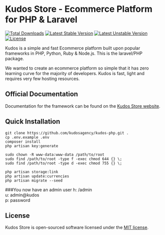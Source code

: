 # Kudos Store - Ecommerce Platform for PHP & Laravel

[![Total Downloads](https://poser.pugx.org/kudosagency/kudos-php/downloads)](https://packagist.org/packages/kudosagency/kudos-php)
[![Latest Stable Version](https://poser.pugx.org/kudosagency/kudos-php/v/stable)](https://packagist.org/packages/kudosagency/kudos-php)
[![Latest Unstable Version](https://poser.pugx.org/kudosagency/kudos-php/v/unstable)](https://packagist.org/packages/kudosagency/kudos-php)
[![License](https://poser.pugx.org/kudosagency/kudos-php/license)](https://packagist.org/packages/kudosagency/kudos-php)

Kudos is a simple and fast Ecommerce platform built upon popular frameworks in PHP, Python, Ruby & Node.js.
This is the laravel/PHP package.

We wanted to create an ecommerce platform so simple that it has zero learning curve for the majority of developers. Kudos is fast, light and requires very few hosting resources.

## Official Documentation

Documentation for the framework can be found on the [Kudos Store website](http://kudos.store/php/docs/).

## Quick Installation

```
git clone https://github.com/kudosagency/kudos-php.git .
cp .env.example .env
composer install
php artisan key:generate

sudo chown -R www-data:www-data /path/to/root
sudo find /path/to/root -type f -exec chmod 644 {} \; 
sudo find /path/to/root -type d -exec chmod 755 {} \;   

php artisan storage:link
php artisan update:currencies
php artisan migrate --seed
```

###You now have an admin user
h: /admin<br>
u: admin@kudos<br>
p: password

## License

Kudos Store is open-sourced software licensed under the [MIT license](http://opensource.org/licenses/MIT).
